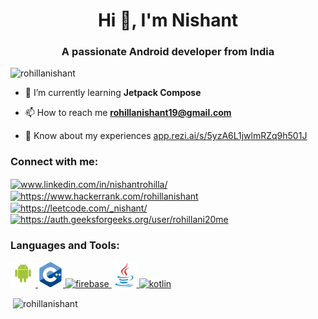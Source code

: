 <h1 align="center">Hi 👋, I'm Nishant</h1>
<h3 align="center">A passionate Android developer from India</h3>

<p align="left"> <img src="https://komarev.com/ghpvc/?username=rohillanishant&label=Profile%20views&color=0e75b6&style=flat" alt="rohillanishant" /> </p>

- 🌱 I’m currently learning **Jetpack Compose**

- 📫 How to reach me **rohillanishant19@gmail.com**

- 📄 Know about my experiences [app.rezi.ai/s/5yzA6L1jwlmRZq9h501J](app.rezi.ai/s/5yzA6L1jwlmRZq9h501J)

<h3 align="left">Connect with me:</h3>
<p align="left">
<a href="https://linkedin.com/in/www.linkedin.com/in/nishantrohilla/" target="blank"><img align="center" src="https://raw.githubusercontent.com/rahuldkjain/github-profile-readme-generator/master/src/images/icons/Social/linked-in-alt.svg" alt="www.linkedin.com/in/nishantrohilla/" height="30" width="40" /></a>
<a href="https://www.hackerrank.com/https://www.hackerrank.com/rohillanishant" target="blank"><img align="center" src="https://raw.githubusercontent.com/rahuldkjain/github-profile-readme-generator/master/src/images/icons/Social/hackerrank.svg" alt="https://www.hackerrank.com/rohillanishant" height="30" width="40" /></a>
<a href="https://www.leetcode.com/https://leetcode.com/_nishant/" target="blank"><img align="center" src="https://raw.githubusercontent.com/rahuldkjain/github-profile-readme-generator/master/src/images/icons/Social/leet-code.svg" alt="https://leetcode.com/_nishant/" height="30" width="40" /></a>
<a href="https://auth.geeksforgeeks.org/user/https://auth.geeksforgeeks.org/user/rohillani20me" target="blank"><img align="center" src="https://raw.githubusercontent.com/rahuldkjain/github-profile-readme-generator/master/src/images/icons/Social/geeks-for-geeks.svg" alt="https://auth.geeksforgeeks.org/user/rohillani20me" height="30" width="40" /></a>
</p>

<h3 align="left">Languages and Tools:</h3>
<p align="left"> <a href="https://developer.android.com" target="_blank" rel="noreferrer"> <img src="https://raw.githubusercontent.com/devicons/devicon/master/icons/android/android-original-wordmark.svg" alt="android" width="40" height="40"/> </a> <a href="https://www.w3schools.com/cpp/" target="_blank" rel="noreferrer"> <img src="https://raw.githubusercontent.com/devicons/devicon/master/icons/cplusplus/cplusplus-original.svg" alt="cplusplus" width="40" height="40"/> </a> <a href="https://firebase.google.com/" target="_blank" rel="noreferrer"> <img src="https://www.vectorlogo.zone/logos/firebase/firebase-icon.svg" alt="firebase" width="40" height="40"/> </a> <a href="https://www.java.com" target="_blank" rel="noreferrer"> <img src="https://raw.githubusercontent.com/devicons/devicon/master/icons/java/java-original.svg" alt="java" width="40" height="40"/> </a> <a href="https://kotlinlang.org" target="_blank" rel="noreferrer"> <img src="https://www.vectorlogo.zone/logos/kotlinlang/kotlinlang-icon.svg" alt="kotlin" width="40" height="40"/> </a> </p>

<p>&nbsp;<img align="center" src="https://github-readme-stats.vercel.app/api?username=rohillanishant&show_icons=true&locale=en" alt="rohillanishant" /></p>
